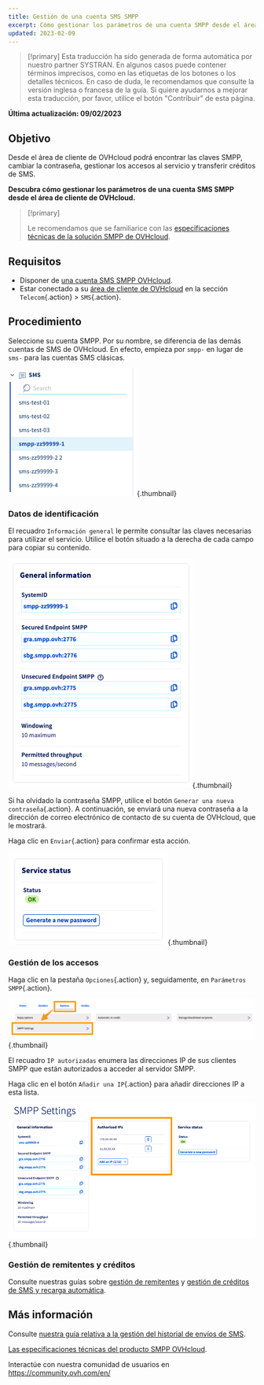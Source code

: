```yaml
---
title: Gestión de una cuenta SMS SMPP
excerpt: Cómo gestionar los parámetros de una cuenta SMPP desde el área de cliente de OVHcloud
updated: 2023-02-09
---
```


> [!primary]
> Esta traducción ha sido generada de forma automática por nuestro partner SYSTRAN. En algunos casos puede contener términos imprecisos, como en las etiquetas de los botones o los detalles técnicos. En caso de duda, le recomendamos que consulte la versión inglesa o francesa de la guía. Si quiere ayudarnos a mejorar esta traducción, por favor, utilice el botón "Contribuir" de esta página.
>

**Última actualización: 09/02/2023**

## Objetivo

Desde el área de cliente de OVHcloud podrá encontrar las claves SMPP, cambiar la contraseña, gestionar los accesos al servicio y transferir créditos de SMS.

**Descubra cómo gestionar los parámetros de una cuenta SMS SMPP desde el área de cliente de OVHcloud.**

> [!primary]
>
> Le recomendamos que se familiarice con las [especificaciones técnicas de la solución SMPP de OVHcloud](/pages/web_cloud/email_and_collaborative_solutions/internet/messaging/smpp-specification).

## Requisitos

- Disponer de [una cuenta SMS SMPP OVHcloud](https://www.ovhcloud.com/es-es/sms/api-sms/).
- Estar conectado a su [área de cliente de OVHcloud](https://www.ovh.com/auth/?action=gotomanager&from=https://www.ovh.es/&ovhSubsidiary=es) en la sección `Telecom`{.action} > `SMS`{.action}.

## Procedimiento

Seleccione su cuenta SMPP. Por su nombre, se diferencia de las demás cuentas de SMS de OVHcloud. En efecto, empieza por `smpp-` en lugar de `sms-` para las cuentas SMS clásicas.

![SMPP account](images/smpp-account.png){.thumbnail}

### Datos de identificación

El recuadro `Información general` le permite consultar las claves necesarias para utilizar el servicio. Utilice el botón situado a la derecha de cada campo para copiar su contenido.

![SMPP account](images/smpp-account-ID.png){.thumbnail}

Si ha olvidado la contraseña SMPP, utilice el botón `Generar una nueva contraseña`{.action}. A continuación, se enviará una nueva contraseña a la dirección de correo electrónico de contacto de su cuenta de OVHcloud, que le mostrará.<br>

Haga clic en `Enviar`{.action} para confirmar esta acción.

![SMPP account](images/smpp-account-password.png){.thumbnail}

### Gestión de los accesos

Haga clic en la pestaña `Opciones`{.action} y, seguidamente, en `Parámetros SMPP`{.action}.

![SMPP account](images/smpp-acl0.png){.thumbnail}

El recuadro `IP autorizadas` enumera las direcciones IP de sus clientes SMPP que están autorizados a acceder al servidor SMPP.

Haga clic en el botón `Añadir una IP`{.action} para añadir direcciones IP a esta lista.

![SMPP account](images/smpp-acl1.png){.thumbnail}

### Gestión de remitentes y créditos

Consulte nuestras guías sobre [gestión de remitentes](/pages/web_cloud/email_and_collaborative_solutions/internet/messaging/envoyer_des_sms_depuis_mon_espace_client#3-elegir-el-remitente-del-sms) y [gestión de créditos de SMS y recarga automática](/pages/web_cloud/email_and_collaborative_solutions/internet/messaging/activer_la_recharge_automatique_du_credit_sms).

## Más información

Consulte [nuestra guía relativa a la gestión del historial de envíos de SMS](/pages/web_cloud/email_and_collaborative_solutions/internet/messaging/gerer_l_historique_des_sms).

[Las especificaciones técnicas del producto SMPP OVHcloud](/pages/web_cloud/email_and_collaborative_solutions/internet/messaging/smpp-specification).

Interactúe con nuestra comunidad de usuarios en <https://community.ovh.com/en/>
